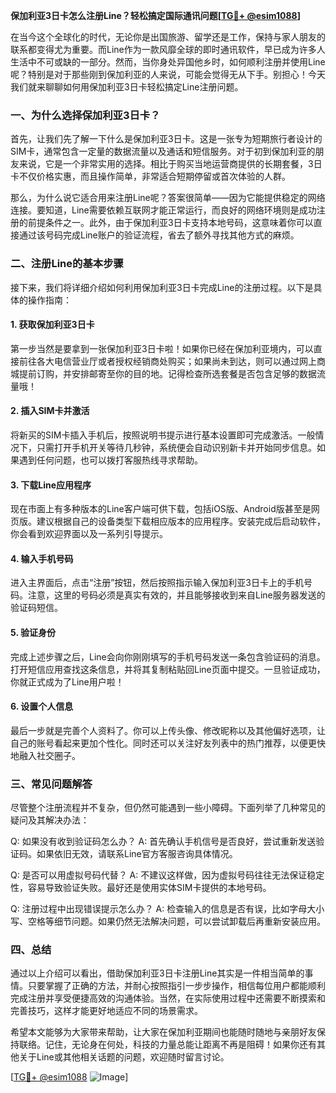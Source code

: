 **保加利亚3日卡怎么注册Line？轻松搞定国际通讯问题[[TG💪+ @esim1088](https://t.me/s/esim1088)]**

在当今这个全球化的时代，无论你是出国旅游、留学还是工作，保持与家人朋友的联系都变得尤为重要。而Line作为一款风靡全球的即时通讯软件，早已成为许多人生活中不可或缺的一部分。然而，当你身处异国他乡时，如何顺利注册并使用Line呢？特别是对于那些刚到保加利亚的人来说，可能会觉得无从下手。别担心！今天我们就来聊聊如何用保加利亚3日卡轻松搞定Line注册问题。

### 一、为什么选择保加利亚3日卡？

首先，让我们先了解一下什么是保加利亚3日卡。这是一张专为短期旅行者设计的SIM卡，通常包含一定量的数据流量以及通话和短信服务。对于初到保加利亚的朋友来说，它是一个非常实用的选择。相比于购买当地运营商提供的长期套餐，3日卡不仅价格实惠，而且操作简单，非常适合短期停留或首次体验的人群。

那么，为什么说它适合用来注册Line呢？答案很简单——因为它能提供稳定的网络连接。要知道，Line需要依赖互联网才能正常运行，而良好的网络环境则是成功注册的前提条件之一。此外，由于保加利亚3日卡支持本地号码，这意味着你可以直接通过该号码完成Line账户的验证流程，省去了额外寻找其他方式的麻烦。

### 二、注册Line的基本步骤

接下来，我们将详细介绍如何利用保加利亚3日卡完成Line的注册过程。以下是具体的操作指南：

#### 1. 获取保加利亚3日卡
第一步当然是要拿到一张保加利亚3日卡啦！如果你已经在保加利亚境内，可以直接前往各大电信营业厅或者授权经销商处购买；如果尚未到达，则可以通过网上商城提前订购，并安排邮寄至你的目的地。记得检查所选套餐是否包含足够的数据流量哦！

#### 2. 插入SIM卡并激活
将新买的SIM卡插入手机后，按照说明书提示进行基本设置即可完成激活。一般情况下，只需打开手机开关等待几秒钟，系统便会自动识别新卡并开始同步信息。如果遇到任何问题，也可以拨打客服热线寻求帮助。

#### 3. 下载Line应用程序
现在市面上有多种版本的Line客户端可供下载，包括iOS版、Android版甚至是网页版。建议根据自己的设备类型下载相应版本的应用程序。安装完成后启动软件，你会看到欢迎界面以及一系列引导提示。

#### 4. 输入手机号码
进入主界面后，点击“注册”按钮，然后按照指示输入保加利亚3日卡上的手机号码。注意，这里的号码必须是真实有效的，并且能够接收到来自Line服务器发送的验证码短信。

#### 5. 验证身份
完成上述步骤之后，Line会向你刚刚填写的手机号码发送一条包含验证码的消息。打开短信应用查找这条信息，并将其复制粘贴回Line页面中提交。一旦验证成功，你就正式成为了Line用户啦！

#### 6. 设置个人信息
最后一步就是完善个人资料了。你可以上传头像、修改昵称以及其他偏好选项，让自己的账号看起来更加个性化。同时还可以关注好友列表中的热门推荐，以便更快地融入社交圈子。

### 三、常见问题解答

尽管整个注册流程并不复杂，但仍然可能遇到一些小障碍。下面列举了几种常见的疑问及其解决办法：

Q: 如果没有收到验证码怎么办？
A: 首先确认手机信号是否良好，尝试重新发送验证码。如果依旧无效，请联系Line官方客服咨询具体情况。

Q: 是否可以用虚拟号码代替？
A: 不建议这样做，因为虚拟号码往往无法保证稳定性，容易导致验证失败。最好还是使用实体SIM卡提供的本地号码。

Q: 注册过程中出现错误提示怎么办？
A: 检查输入的信息是否有误，比如字母大小写、空格等细节问题。如果仍然无法解决问题，可以尝试卸载后再重新安装应用。

### 四、总结

通过以上介绍可以看出，借助保加利亚3日卡注册Line其实是一件相当简单的事情。只要掌握了正确的方法，并耐心按照指引一步步操作，相信每位用户都能顺利完成注册并享受便捷高效的沟通体验。当然，在实际使用过程中还需要不断摸索和完善技巧，这样才能更好地适应不同的场景需求。

希望本文能够为大家带来帮助，让大家在保加利亚期间也能随时随地与亲朋好友保持联络。记住，无论身在何处，科技的力量总能让距离不再是阻碍！如果你还有其他关于Line或其他相关话题的问题，欢迎随时留言讨论。

[[TG💪+ @esim1088](https://t.me/s/esim1088) ![Image](https://i.postimg.cc/4NQfJmqS/Snipaste-2025-05-13-00-14-12.png)]